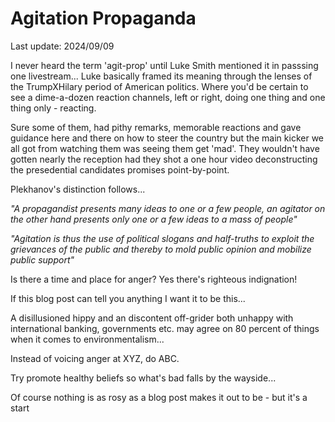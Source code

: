 # Agitation Propaganda

Last update: 2024/09/09

I never heard the term 'agit-prop' until Luke Smith mentioned it in passsing one livestream... Luke basically framed its meaning through the lenses of the TrumpXHilary period of American politics. Where you'd be certain to see a dime-a-dozen reaction channels, left or right, doing one thing and one thing only - reacting.

Sure some of them, had pithy remarks, memorable reactions and gave guidance here and there on how to steer the country but the main kicker we all got from watching them was seeing them get 'mad'. They wouldn't have gotten nearly the reception had they shot a one hour video deconstructing the presedential candidates promises point-by-point.

Plekhanov's distinction follows...

_"A propagandist presents many ideas to one or a few people, an *agitator*  on the other hand presents only one or a few ideas to a mass of people"_

_"Agitation is thus the use of political slogans and half-truths to exploit the grievances of the public and thereby to mold public opinion and mobilize public support"_

Is there a time and place for anger? Yes there's righteous indignation!

If this blog post can tell you anything I want it to be this...

A disillusioned hippy and an discontent off-grider both unhappy with international banking, governments etc. may agree on 80 percent of things when it comes to environmentalism...

Instead of voicing anger at XYZ, do ABC.

Try promote healthy beliefs so what's bad falls by the wayside...

Of course nothing is as rosy as a blog post makes it out to be - but it's a start
